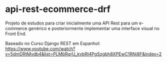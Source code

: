 # api-rest-ecommerce-drf
Projeto de estudos para criar inicialmente uma API Rest para um e-commerce genérico e posteriormente implementar uma interface visual no Front End. 


Baseado no Curso Django REST em Espanhol:
https://www.youtube.com/watch?v=5dmDRtMvdb4&list=PLMbRqrU_kvbRI4PgSzgbh8XPEwC1RNj8F&index=2
